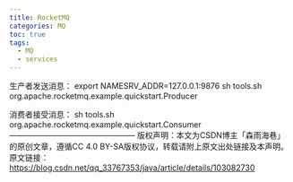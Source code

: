 ```yaml
---
title: RocketMQ
categories: MQ
toc: true
tags:
  - MQ
  - services
---
```


生产者发送消息：
export NAMESRV_ADDR=127.0.0.1:9876
sh tools.sh org.apache.rocketmq.example.quickstart.Producer

消费者接受消息：
sh tools.sh org.apache.rocketmq.example.quickstart.Consumer
————————————————
版权声明：本文为CSDN博主「森雨海巷」的原创文章，遵循CC 4.0 BY-SA版权协议，转载请附上原文出处链接及本声明。
原文链接：https://blog.csdn.net/qq_33767353/java/article/details/103082730